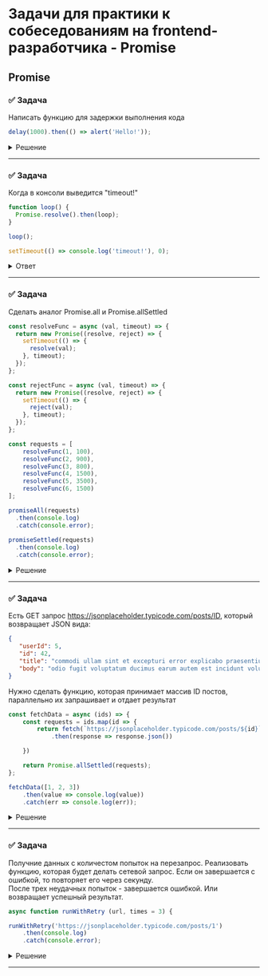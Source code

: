 # Задачи для практики к собеседованиям на frontend-разработчика - Promise

## Promise

### ✅ Задача

Написать функцию для задержки выполнения кода

```ts
delay(1000).then(() => alert('Hello!'));
```

<details>
    <summary>Решение</summary>

```ts
async function delay (ms) {
    return new Promise ((resolve) => {
        setTimeout(resolve, ms)
    })   
}
```
</details>

---
 <!--  ------------------------------------------------------------------------------------------------------------------------------------------------------- -->

### ✅ Задача

Когда в консоли выведится "timeout!"

```ts
function loop() {
  Promise.resolve().then(loop);
}

loop();

setTimeout(() => console.log('timeout!'), 0);
```

<details>
    <summary>Ответ</summary>

Ответ: Никогда

Если микротаски порождают новые микротаски бесконечно, то цикл событий никогда не дойдёт до макротасок.

Иными словами — макротаски “зависнут” навсегда.
JavaScript просто не перейдёт к следующей фазе (например, setTimeout не выполнится).
</details>

---
 <!--  ------------------------------------------------------------------------------------------------------------------------------------------------------- -->




### ✅ Задача

Сделать аналог Promise.all и Promise.allSettled

```ts
const resolveFunc = async (val, timeout) => {
  return new Promise((resolve, reject) => {
    setTimeout(() => {
      resolve(val);
    }, timeout);
  });
};

const rejectFunc = async (val, timeout) => {
  return new Promise((resolve, reject) => {
    setTimeout(() => {
      reject(val);
    }, timeout);
  });
};

const requests = [
	resolveFunc(1, 100), 
	resolveFunc(2, 900), 
	resolveFunc(3, 800), 
	resolveFunc(4, 1500), 
	resolveFunc(5, 3500), 
	resolveFunc(6, 1500)
];

promiseAll(requests)
  .then(console.log)
  .catch(console.error);
  
promiseSettled(requests)
  .then(console.log)
  .catch(console.error);
```

<details>
  <summary>Решение</summary>

Promise.all
```ts
const promiseAll = async promises => {
  return new Promise((resolve, reject) => {
    const result = new Array(promises.length);

    let finishedPomisesCount = 0;

    for (let index in promises) {
      promises[index]
        .then(data => {
          finishedPomisesCount++;
          result[index] = data;

          if (promises.length === finishedPomisesCount) {
            resolve(result);
          }
        })
        .catch(data => {
          reject(data);
        });
    }
  });
};

promiseAll(requests)
  .then(console.log)
  .catch(console.error);

```

Promise.allSettled
```ts
const promiseAllSettled = async promises => {
  return new Promise((resolve, reject) => {
    const result = new Array(promises.length);

    let finishedPomisesCount = 0;

    for (let index in promises) {
      let tempPromiseResult = null;
      promises[index]
        .then(data => {
          tempPromiseResult = { status: 'fulfilled', data };
        })
        .catch(data => {
          tempPromiseResult = { status: 'rejected', data };
        })
        .finally(() => {
          result[index] = tempPromiseResult;
          finishedPomisesCount++;

          if (promises.length === finishedPomisesCount) {
            resolve(result);
          }
        });
    }
  });
};
```
</details>

 ---
 <!--  ------------------------------------------------------------------------------------------------------------------------------------------------------- -->




### ✅ Задача

Есть GET запрос https://jsonplaceholder.typicode.com/posts/ID, который возвращает JSON вида:
```json
{
   "userId": 5,
   "id": 42,
   "title": "commodi ullam sint et excepturi error explicabo praesentium voluptas",
   "body": "odio fugit voluptatum ducimus earum autem est incidunt voluptatem"
}
```

Нужно сделать функцию, которая принимает массив ID постов, параллельно их запрашивает и отдает результат

```ts
const fetchData = async (ids) => {
    const requests = ids.map(id => {
        return fetch(`https://jsonplaceholder.typicode.com/posts/${id}`)
            .then(response => response.json())

    })

    return Promise.allSettled(requests);
};

fetchData([1, 2, 3])
    .then(value => console.log(value))
    .catch(err => console.log(err));

```

<details>
  <summary>Решение</summary>

```ts
interface Data {
  userId: number;
  id: number;
  title: string;
  body: string;
}

const fetchData = async(array: number[]): Promise<Data[]> => {
  const res = array.map(num => fetch(`https://jsonplaceholder.typicode.com/posts/${num}`).then(res => res.json()))

  const response = await Promise.all(res);

  return response
}

fetchData([42, 2, 3]).then(value => console.log(value)).catch(err => console.log(err))
```

</details>

 ---
 <!--  ------------------------------------------------------------------------------------------------------------------------------------------------------- -->



### ✅ Задача

Получние данных с количестом попыток на перезапрос. Реализовать функцию, которая будет делать сетевой запрос. Если он завершается с ошибкой, то повторяет его через секунду.  
После трех неудачных попыток - завершается ошибкой. Или возвращает успешный результат.  

```ts
async function runWithRetry (url, times = 3) {

runWithRetry('https://jsonplaceholder.typicode.com/posts/1')
    .then(console.log)
    .catch(console.error);
```

<details>
    <summary>Решение</summary>

```ts

async function runWithRetry1(url, times) {
    return new Promise(async (resolve, reject) => {
        for (let time of times) {
            const result = await fetch(url);

            if (result.ok) {
                resolve(result.json());
            }

            await sleep(time * 1000)
        }

        reject('Бекенд не отвечает')
    })
}

// ИЛИ

async function runWithRetry2(url, times = 3) {
    return await fetch(url)
        .then(res => {
            if (!res.ok) {
                throw new Error(res.statusText)
            }
            return res.json()
        })
        .catch(async () => {
            if (times - 1) {
                await sleep(1000);
                return await runWithRetry(url, times - 1);
            } else {
                throw new Error('Бекенд не отвечает');
            }
        });
}

const sleep = async (time) => {
    return new Promise((resolve) => {
        setTimeout(() => {
            resolve()
        }, time)
    })
}

runWithRetry('https://jsonplaceholder.typicode.com/posts/1')
    .then(console.log)
    .catch(console.error)


```
</details>

 ---
 <!--  ------------------------------------------------------------------------------------------------------------------------------------------------------- -->
